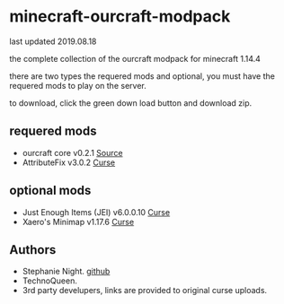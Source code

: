 # minecraft-ourcraft-modpack

last updated 2019.08.18

the complete collection of the ourcraft modpack for minecraft 1.14.4 

there are two types the requered mods and optional, you must have the requered mods to play on the server. 

to download, click the green down load button and download zip.

## requered mods 

- ourcraft core v0.2.1                [Source](https://github.com/StephanieHvenegaard/minecraft-ourcraft-core)
- AttributeFix v3.0.2                 [Curse](https://www.curseforge.com/minecraft/mc-mods/attributefix)

## optional mods

- Just Enough Items (JEI) v6.0.0.10   [Curse](https://www.curseforge.com/minecraft/mc-mods/jei)
- Xaero's Minimap v1.17.6             [Curse](https://www.curseforge.com/minecraft/mc-mods/xaeros-minimap)

## Authors

- Stephanie Night. [github](https://github.com/StephanieHvenegaard)
- TechnoQueen.
- 3rd party develupers, links are provided to original curse uploads.
